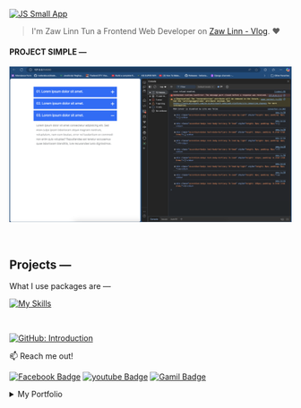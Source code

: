 [![JS Small App](https://img.shields.io/badge/JS_SMALL_APP-000?style=for-the-badge&logo=ko-fi&logoColor=white)](#)

> I'm Zaw Linn Tun a Frontend Web Developer on [Zaw Linn - Vlog](https://www.youtube.com/@zawlinn-vlog). :heart:

#### PROJECT SIMPLE &mdash;

![PROJECT_IMG](./assets/img/img.png)

<br>

## Projects &mdash;

<!-- ![Screenshot of Project](./s1.png) -->

What I use packages are &mdash;

[![My Skills](https://skillicons.dev/icons?i=html,css,javascript,bootstrap,npm,git,github,vscode&perline=4)](https://skillicons.dev)

<br>

[![GitHub: Introduction](https://img.shields.io/badge/github_and_ssh-000?style=for-the-badge&logo=ko-fi&logoColor=white)](#)

📫 Reach me out!

[![Facebook Badge](https://img.shields.io/badge/-@zawlinn_vlog-1ca0f1?style=flat&labelColor=1ca0f1&logo=facebook&logoColor=white&link=https://faebook.com/zawlinn_profile)](https://facebook.com/zawlinn.vlog)
[![youtube Badge](https://img.shields.io/badge/-zawlinn_vlog-c0392b?style=flat&labelColor=c0392b&logo=youtube&logoColor=white)](https://youtube.com/@zawlinn-vlog)
[![Gamil Badge](https://img.shields.io/badge/-zawlinn.profile-c0392b?style=flat&labelColor=c0392b&logo=gmail&logoColor=white)](mailto:zawlinn.profile@gmail.com)

<!-- TODO: Add last video link -->

<details>
    <summary>
        My Portfolio
    </summary>
    <br/>

- :earth_asia: I’m currently working at @Mae Sot Market as a sale staff
- :computer: Most used line of code git commit -m "Initial Commit"
- :brain: I’m looking for help with Outstanding Video ideas.
- :mailbox_with_mail: How to reach me: zawlinn.profile@gmail.com.
- :heart: In a relationship with React
</details>
